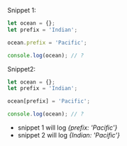 Snippet 1:
```js script
let ocean = {};
let prefix = 'Indian';

ocean.prefix = 'Pacific';

console.log(ocean); // ?
```

Snippet2:
```js script
let ocean = {};
let prefix = 'Indian';

ocean[prefix] = 'Pacific';

console.log(ocean); // ?
```

- snippet 1 will log *{prefix: 'Pacific'}*
- snippet 2 will log *{Indian: 'Pacific'}*